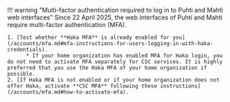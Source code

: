 !!! warning "Multi-factor authentication required to log in to Puhti and Mahti web interfaces"
    Since 22 April 2025, the web interfaces of Puhti and Mahti require
    multi-factor authentication (MFA).

    1. [Test whether **Haka MFA** is already enabled for you](/accounts/mfa.md#mfa-instructions-for-users-logging-in-with-haka-credentials).
          * If your home organization has enabled MFA for Haka login, you do not need to activate MFA separately for CSC services. It is highly preferred that you use the Haka MFA of your home organization if possible.
    2. [If Haka MFA is not enabled or if your home organization does not offer Haka, activate **CSC MFA** following these instructions](/accounts/mfa.md#how-to-activate-mfa).
